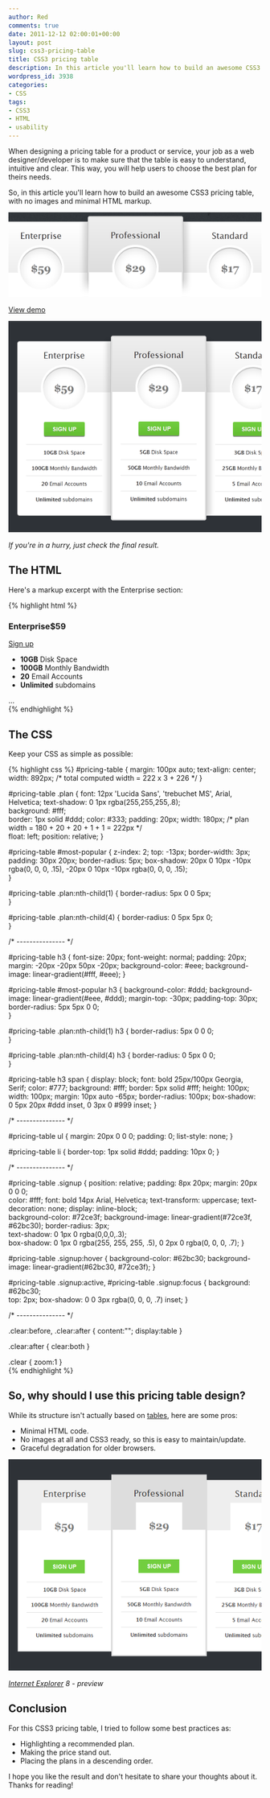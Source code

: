 ```yaml
---
author: Red
comments: true
date: 2011-12-12 02:00:01+00:00
layout: post
slug: css3-pricing-table
title: CSS3 pricing table
description: In this article you'll learn how to build an awesome CSS3 pricing table, with no images and minimal HTML markup.
wordpress_id: 3938
categories:
- CSS
tags:
- CSS3
- HTML
- usability
---
```


When designing a pricing table for a product or service, your job as a web designer/developer is to make sure that the table is easy to understand, intuitive and clear. This way, you will help users to choose the best plan for theirs needs.

So, in this article you'll learn how to build an awesome CSS3 pricing table, with no images and minimal HTML markup.

![CSS3 pricing table](/dist/uploads/2011/12/css3-pricing-table.png)

<!-- more -->

[View demo](/dist/uploads/2011/12/css3-pricing-table-demo.html)

[![](/dist/uploads/2011/12/css3-pricing-table-preview.png)](/dist/uploads/2011/12/css3-pricing-table-demo.html)

_If you're in a hurry, just check the final result._

## The HTML

Here's a markup excerpt with the Enterprise section:
    
{% highlight html %}
<div id="pricing-table" class="clear">
    <div class="plan">
        <h3>Enterprise<span>$59</span></h3>
        <a class="signup" href="">Sign up</a>         
        <ul>
            <li><b>10GB</b> Disk Space</li>
            <li><b>100GB</b> Monthly Bandwidth</li>
            <li><b>20</b> Email Accounts</li>
        <li><b>Unlimited</b> subdomains</li>            
        </ul> 
    </div>
    ...
</div>
{% endhighlight %} 

## The CSS

Keep your CSS as simple as possible:

{% highlight css %}
#pricing-table {
    margin: 100px auto;
    text-align: center;
    width: 892px; /* total computed width = 222 x 3 + 226 */
}

#pricing-table .plan {
    font: 12px 'Lucida Sans', 'trebuchet MS', Arial, Helvetica;
    text-shadow: 0 1px rgba(255,255,255,.8);        
    background: #fff;      
    border: 1px solid #ddd;
    color: #333;
    padding: 20px;
    width: 180px; /* plan width = 180 + 20 + 20 + 1 + 1 = 222px */      
    float: left;
    position: relative;
}

#pricing-table #most-popular {
    z-index: 2;
    top: -13px;
    border-width: 3px;
    padding: 30px 20px;
    border-radius: 5px;
    box-shadow: 20px 0 10px -10px rgba(0, 0, 0, .15), -20px 0 10px -10px rgba(0, 0, 0, .15);    
}

#pricing-table .plan:nth-child(1) {
    border-radius: 5px 0 0 5px;        
}

#pricing-table .plan:nth-child(4) {
    border-radius: 0 5px 5px 0;        
}

/* --------------- */   

#pricing-table h3 {
    font-size: 20px;
    font-weight: normal;
    padding: 20px;
    margin: -20px -20px 50px -20px;
    background-color: #eee;
    background-image: linear-gradient(#fff, #eee);
}

#pricing-table #most-popular h3 {
    background-color: #ddd;
    background-image: linear-gradient(#eee, #ddd);
    margin-top: -30px;
    padding-top: 30px;
    border-radius: 5px 5px 0 0;         
}

#pricing-table .plan:nth-child(1) h3 {
    border-radius: 5px 0 0 0;       
}

#pricing-table .plan:nth-child(4) h3 {
    border-radius: 0 5px 0 0;       
}   

#pricing-table h3 span {
    display: block;
    font: bold 25px/100px Georgia, Serif;
    color: #777;
    background: #fff;
    border: 5px solid #fff;
    height: 100px;
    width: 100px;
    margin: 10px auto -65px;
    border-radius: 100px;
    box-shadow: 0 5px 20px #ddd inset, 0 3px 0 #999 inset;
}

/* --------------- */

#pricing-table ul {
    margin: 20px 0 0 0;
    padding: 0;
    list-style: none;
}

#pricing-table li {
    border-top: 1px solid #ddd;
    padding: 10px 0;
}

/* --------------- */
    
#pricing-table .signup {
    position: relative;
    padding: 8px 20px;
    margin: 20px 0 0 0;  
    color: #fff;
    font: bold 14px Arial, Helvetica;
    text-transform: uppercase;
    text-decoration: none;
    display: inline-block;       
    background-color: #72ce3f;
    background-image: linear-gradient(#72ce3f, #62bc30);
    border-radius: 3px;     
    text-shadow: 0 1px 0 rgba(0,0,0,.3);        
    box-shadow: 0 1px 0 rgba(255, 255, 255, .5), 0 2px 0 rgba(0, 0, 0, .7);
}

#pricing-table .signup:hover {
    background-color: #62bc30;
    background-image: linear-gradient(#62bc30, #72ce3f); 
}

#pricing-table .signup:active, #pricing-table .signup:focus {
    background: #62bc30;       
    top: 2px;
    box-shadow: 0 0 3px rgba(0, 0, 0, .7) inset; 
}

/* --------------- */

.clear:before, .clear:after {
  content:"";
  display:table
}

.clear:after {
  clear:both
}

.clear {
  zoom:1
}    
{% endhighlight %}

## So, why should I use this pricing table design?

While its structure isn't actually based on [tables](http://www.red-team-design.com/practical-css3-tables-with-rounded-corners), here are some pros:
    
  * Minimal HTML code.    
  * No images at all and CSS3 ready, so this is easy to maintain/update.    
  * Graceful degradation for older browsers. 

![Internet Explorer preview](/dist/uploads/2011/12/css3-pricing-table-ie8.png)

_[Internet Explorer](http://www.red-team-design.com/how-to-solve-common-ie-bugs) 8 - preview_

## Conclusion

For this CSS3 pricing table, I tried to follow some best practices as:  
    
  * Highlighting a recommended plan.    
  * Making the price stand out.    
  * Placing the plans in a descending order. 

I hope you like the result and don't hesitate to share your thoughts about it. Thanks for reading!